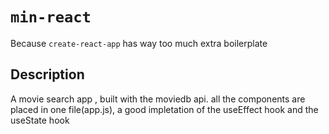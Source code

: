# `min-react`
Because `create-react-app` has way too much extra boilerplate

## Description
A movie search app , built with the moviedb api. all the components are placed in one file(app.js), a good impletation of the useEffect hook and the useState hook 











































































































